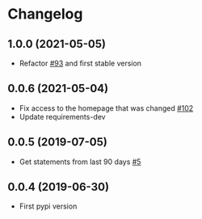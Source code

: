 Changelog
=========


1.0.0 (2021-05-05)
------------
- Refactor [#93](https://github.com/lucasrcezimbra/pyitau/issues/93) and first stable version


0.0.6 (2021-05-04)
------------
- Fix access to the homepage that was changed [#102](https://github.com/lucasrcezimbra/pyitau/issues/102)
- Update requirements-dev


0.0.5 (2019-07-05)
------------
- Get statements from last 90 days [#5](https://github.com/lucasrcezimbra/pyitau/issues/5)


0.0.4 (2019-06-30)
------------
- First pypi version
